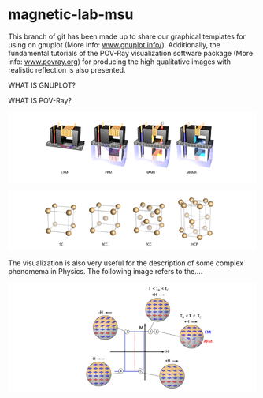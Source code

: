 # magnetic-lab-msu
This branch of git has been made up to share our graphical templates for using on gnuplot (More info: www.gnuplot.info/).
Additionally, the fundamental tutorials of the POV-Ray visualization software package (More info: www.povray.org) for producing the high qualitative images with realistic reflection is also presented.




WHAT IS GNUPLOT?





WHAT IS POV-Ray?

![hdd](hdd_crop.png)






![structure](structure_crop.png)




The visualization is also very useful for the description of some complex phenomema in Physics. The following image refers to the....

![EB](EB_crop.png)
